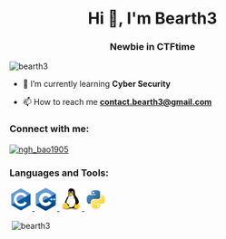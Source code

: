<h1 align="center">Hi 👋, I'm Bearth3</h1>
<h3 align="center">Newbie in CTFtime</h3>

<p align="left"> <img src="https://komarev.com/ghpvc/?username=bearth3&label=Profile%20views&color=0e75b6&style=flat" alt="bearth3" /> </p>

- 🌱 I’m currently learning **Cyber Security**

- 📫 How to reach me **contact.bearth3@gmail.com**

<h3 align="left">Connect with me:</h3>
<p align="left">
<a href="https://instagram.com/ngh_bao1905" target="blank"><img align="center" src="https://raw.githubusercontent.com/rahuldkjain/github-profile-readme-generator/master/src/images/icons/Social/instagram.svg" alt="ngh_bao1905" height="30" width="40" /></a>
</p>

<h3 align="left">Languages and Tools:</h3>
<p align="left"> <a href="https://www.cprogramming.com/" target="_blank" rel="noreferrer"> <img src="https://raw.githubusercontent.com/devicons/devicon/master/icons/c/c-original.svg" alt="c" width="40" height="40"/> </a> <a href="https://www.w3schools.com/cpp/" target="_blank" rel="noreferrer"> <img src="https://raw.githubusercontent.com/devicons/devicon/master/icons/cplusplus/cplusplus-original.svg" alt="cplusplus" width="40" height="40"/> </a> <a href="https://www.linux.org/" target="_blank" rel="noreferrer"> <img src="https://raw.githubusercontent.com/devicons/devicon/master/icons/linux/linux-original.svg" alt="linux" width="40" height="40"/> </a> <a href="https://www.python.org" target="_blank" rel="noreferrer"> <img src="https://raw.githubusercontent.com/devicons/devicon/master/icons/python/python-original.svg" alt="python" width="40" height="40"/> </a> </p>

<p>&nbsp;<img align="center" src="https://github-readme-stats.vercel.app/api?username=bearth3&show_icons=true&locale=en" alt="bearth3" /></p>
